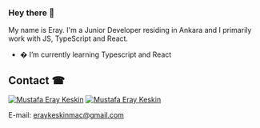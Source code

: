 ### Hey there 👋

My name is Eray. I'm a Junior Developer residing in Ankara and I primarily work with JS, TypeScript and React.

- � I’m currently learning Typescript and React

## Contact ☎
[![Mustafa Eray Keskin](https://img.shields.io/badge/LinkedIn-0077B5?style=for-the-badge&logo=linkedin&logoColor=white)](https://www.linkedin.com/in/eraykeskinmac/)
[![Mustafa Eray Keskin](https://img.shields.io/badge/Twitter-1DA1F2?style=for-the-badge&logo=twitter&logoColor=white)](https://twitter.com/eraykeskinmac)

E-mail: eraykeskinmac@gmail.com



